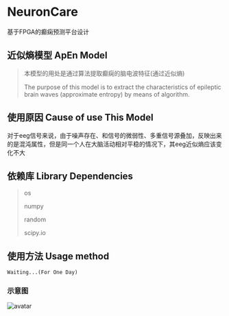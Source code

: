 # NeuronCare
基于FPGA的癫痫预测平台设计

## 近似熵模型 ApEn Model
>本模型的用处是通过算法提取癫痫的脑电波特征(通过近似熵)
>
>The purpose of this model is to extract the characteristics of epileptic brain waves (approximate entropy) by means of algorithm.

## 使用原因 Cause of use This Model
对于eeg信号来说，由于噪声存在、和信号的微弱性、多重信号源叠加，反映出来的是混沌属性，但是同一个人在大脑活动相对平稳的情况下，其eeg近似熵应该变化不大


## 依赖库 Library Dependencies
>os
>
>numpy
>
>random
>
>scipy.io

## 使用方法 Usage method
```
Waiting...(For One Day)
```

### 示意图
![avatar](http://ol7p21r3m.bkt.clouddn.com/ApEn.png)
